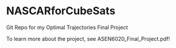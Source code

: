 # NASCARforCubeSats
Git Repo for my Optimal Trajectories Final Project

To learn more about the project, see ASEN6020_Final_Project.pdf!
